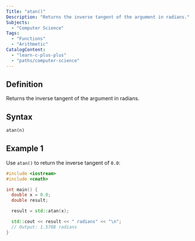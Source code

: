 ```yaml
---
Title: "atan()"
Description: "Returns the inverse tangent of the argument in radians."
Subjects:
  - "Computer Science"
Tags:
  - "Functions"
  - "Arithmetic"
CatalogContent:
  - "learn-c-plus-plus"
  - "paths/computer-science"
---
```


## Definition

Returns the inverse tangent of the argument in radians.

## Syntax

```py
atan(n)
```

## Example 1

Use `atan()` to return the inverse tangent of `0.0`:

```cpp
#include <iostream>
#include <cmath>

int main() {
  double x = 0.0;
  double result;

  result = std::atan(x);

  std::cout << result << " radians" << "\n";
  // Output: 1.5708 radians
}
```